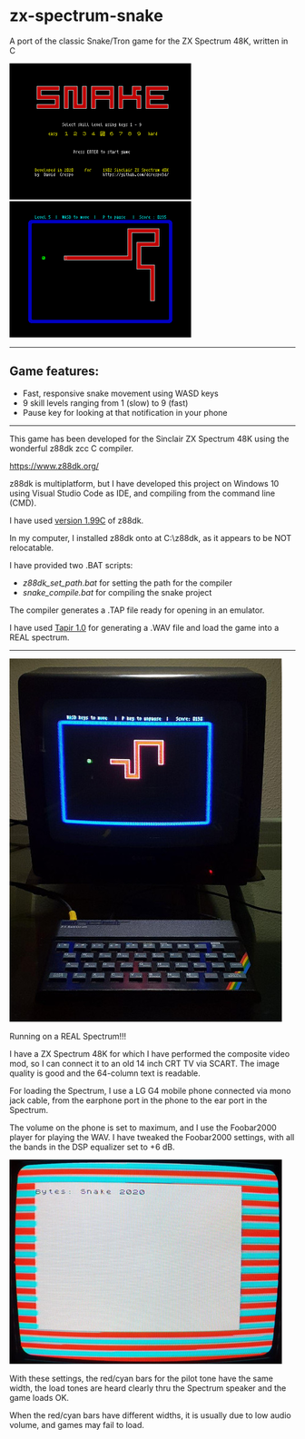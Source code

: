 # zx-spectrum-snake
A port of the classic Snake/Tron game for the ZX Spectrum 48K, written in C

![Menu](./doc/menu.png) ![Game](./doc/game.png)

* * *

Game features:
--------------

* Fast, responsive snake movement using WASD keys
* 9 skill levels ranging from 1 (slow) to 9 (fast)
* Pause key for looking at that notification in your phone

* * *
This game has been developed for the Sinclair ZX Spectrum 48K using the wonderful z88dk zcc C compiler.

https://www.z88dk.org/

z88dk is multiplatform, but I have developed this project on Windows 10 using Visual Studio Code as IDE, and compiling from the command line (CMD).

I have used [version 1.99C](https://github.com/z88dk/z88dk/releases/tag/v1.99c) of z88dk.

In my computer, I installed z88dk onto at C:\z88dk, as it appears to be NOT relocatable.

I have provided two .BAT scripts:

* _z88dk_set_path.bat_ for setting the path for the compiler
* _snake_compile.bat_ for compiling the snake project

The compiler generates a .TAP file ready for opening in an emulator.

I have used [Tapir 1.0](http://live.worldofspectrum.org/files/download/85e494512c1511c) for generating a .WAV file and load the game into a REAL spectrum.

* * *
![Real Spectrum](./doc/speccy-snake.jpg)

Running on a REAL Spectrum!!!

I have a ZX Spectrum 48K for which I have performed the composite video mod, so I can connect it to an old 14 inch CRT TV via SCART. The image quality is good and the 64-column text is readable.

For loading the Spectrum, I use a LG G4 mobile phone connected via mono jack cable, from the earphone port in the phone to the ear port in the Spectrum.

The volume on the phone is set to maximum, and I use the Foobar2000 player for playing the WAV. I have tweaked the Foobar2000 settings, with all the bands in the DSP equalizer set to +6 dB. 

![Load](./doc/load.jpg)

With these settings, the red/cyan bars for the pilot tone have the same width, the load tones are heard clearly thru the Spectrum speaker and the game loads OK.

When the red/cyan bars have different widths, it is usually due to low audio volume, and games may fail to load.
